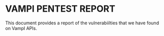 # VAMPI PENTEST REPORT

This document provides a report of the vulnerabiilties that we have found on VampI APIs.
